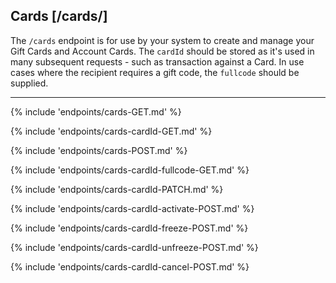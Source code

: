 ## Cards [/cards/]
The `/cards` endpoint is for use by your system to create and manage your Gift Cards and Account Cards.
The `cardId` should be stored as it's used in many subsequent requests - such as transaction against a Card. 
In use cases where the recipient requires a gift code, the `fullcode` should be supplied. 

---
{% include 'endpoints/cards-GET.md' %}

{% include 'endpoints/cards-cardId-GET.md' %}

{% include 'endpoints/cards-POST.md' %}

{% include 'endpoints/cards-cardId-fullcode-GET.md' %}

{% include 'endpoints/cards-cardId-PATCH.md' %}

{% include 'endpoints/cards-cardId-activate-POST.md' %}

{% include 'endpoints/cards-cardId-freeze-POST.md' %}

{% include 'endpoints/cards-cardId-unfreeze-POST.md' %}

{% include 'endpoints/cards-cardId-cancel-POST.md' %}

